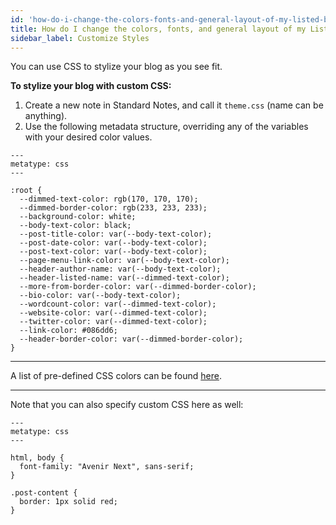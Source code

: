 ```yaml
---
id: 'how-do-i-change-the-colors-fonts-and-general-layout-of-my-listed-blog'
title: How do I change the colors, fonts, and general layout of my Listed blog?
sidebar_label: Customize Styles
---
```

You can use CSS to stylize your blog as you see fit.

**To stylize your blog with custom CSS:**

1. Create a new note in Standard Notes, and call it `theme.css` (name can be anything).
2. Use the following metadata structure, overriding any of the variables with your desired color values.
  ```
  ---
  metatype: css
  ---

  :root {
    --dimmed-text-color: rgb(170, 170, 170);
    --dimmed-border-color: rgb(233, 233, 233);
    --background-color: white;
    --body-text-color: black;
    --post-title-color: var(--body-text-color);
    --post-date-color: var(--body-text-color);
    --post-text-color: var(--body-text-color);
    --page-menu-link-color: var(--body-text-color);
    --header-author-name: var(--body-text-color);
    --header-listed-name: var(--dimmed-text-color);
    --more-from-border-color: var(--dimmed-border-color);
    --bio-color: var(--body-text-color);
    --wordcount-color: var(--dimmed-text-color);
    --website-color: var(--dimmed-text-color);
    --twitter-color: var(--dimmed-text-color);
    --link-color: #086dd6;
    --header-border-color: var(--dimmed-border-color);
  }
  ```

---

A list of pre-defined CSS colors can be found [here](https://developer.mozilla.org/en-US/docs/Web/CSS/color_value).

---

Note that you can also specify custom CSS here as well:
  ```
  ---
  metatype: css
  ---

  html, body {
    font-family: "Avenir Next", sans-serif;
  }

  .post-content {
    border: 1px solid red;
  }
  ```
